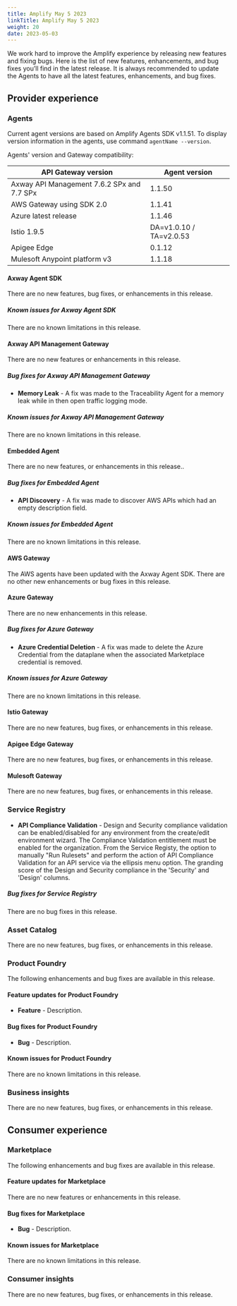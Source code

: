```yaml
---
title: Amplify May 5 2023
linkTitle: Amplify May 5 2023
weight: 20
date: 2023-05-03
---
```

We work hard to improve the Amplify experience by releasing new features and fixing bugs. Here is the list of new features, enhancements, and bug fixes you’ll find in the latest release.  It is always recommended to update the Agents to have all the latest features, enhancements, and bug fixes.

## Provider experience

### Agents

Current agent versions are based on Amplify Agents SDK v1.1.51. To display version information in the agents, use command `agentName --version`.

Agents' version and Gateway compatibility:

| API Gateway version                        | Agent version           |
|--------------------------------------------|-------------------------|
| Axway API Management 7.6.2 SPx and 7.7 SPx | 1.1.50                  |
| AWS Gateway using SDK 2.0                  | 1.1.41                  |
| Azure latest release                       | 1.1.46                  |
| Istio 1.9.5                                | DA=v1.0.10 / TA=v2.0.53 |
| Apigee Edge                                | 0.1.12                  |
| Mulesoft Anypoint platform v3              | 1.1.18                  |

#### Axway Agent SDK

There are no new features, bug fixes, or enhancements in this release.

##### Known issues for Axway Agent SDK

There are no known limitations in this release.

#### Axway API Management Gateway

There are no new features or enhancements in this release.

##### Bug fixes for Axway API Management Gateway

* **Memory Leak** - A fix was made to the Traceability Agent for a memory leak while in then open traffic logging mode.

##### Known issues for Axway API Management Gateway

There are no known limitations in this release.

#### Embedded Agent

There are no new features, or enhancements in this release..

##### Bug fixes for Embedded Agent

* **API Discovery** - A fix was made to discover AWS APIs which had an empty description field.

##### Known issues for Embedded Agent

There are no known limitations in this release.

#### AWS Gateway

The AWS agents have been updated with the Axway Agent SDK. There are no other new enhancements or bug fixes in this release.

#### Azure Gateway

There are no new enhancements in this release.

##### Bug fixes for Azure Gateway

* **Azure Credential Deletion** - A fix was made to delete the Azure Credential from the dataplane when the associated Marketplace credential is removed.

##### Known issues for Azure Gateway

There are no known limitations in this release.

#### Istio Gateway

There are no new features, bug fixes, or enhancements in this release.

#### Apigee Edge Gateway

There are no new features, bug fixes, or enhancements in this release.

#### Mulesoft Gateway

There are no new features, bug fixes, or enhancements in this release.

### Service Registry

* **API Compliance Validation** - Design and Security compliance validation can be enabled/disabled for any environment from the create/edit environment wizard.  The Compliance Validation entitlement must be enabled for the organization.  From the Service Registy, the option to manually "Run Rulesets" and perform the action of API Compliance Validation for an API service via the ellipsis menu option.  The granding score of the Design and Security compliance in the 'Security' and 'Design' columns.  

##### Bug fixes for Service Registry

There are no bug fixes in this release.

### Asset Catalog

There are no new features, bug fixes, or enhancements in this release.

### Product Foundry

The following enhancements and bug fixes are available in this release.

#### Feature updates for Product Foundry

* **Feature** - Description.

#### Bug fixes for Product Foundry

* **Bug** - Description.

#### Known issues for Product Foundry

There are no known limitations in this release.

### Business insights

There are no new features, bug fixes, or enhancements in this release.

## Consumer experience

### Marketplace

The following enhancements and bug fixes are available in this release.

#### Feature updates for Marketplace

There are no new features or enhancements in this release.

#### Bug fixes for Marketplace

* **Bug** - Description.

#### Known issues for Marketplace

There are no known limitations in this release.

### Consumer insights

There are no new features, bug fixes, or enhancements in this release.
